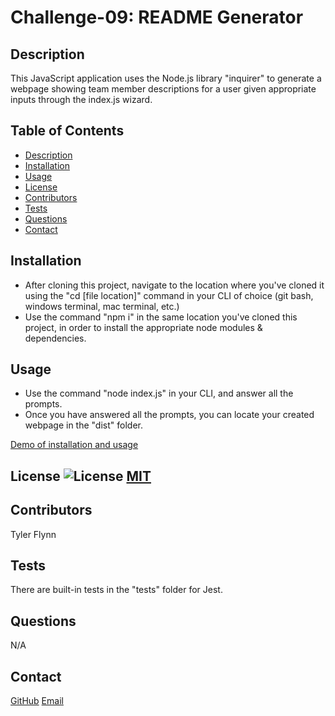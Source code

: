 # Challenge-09: README Generator

  ## Description
  This JavaScript application uses the Node.js library "inquirer" to generate a webpage showing team member descriptions for a user given appropriate inputs through the index.js wizard.

  ## Table of Contents
  - [Description](#description)
  - [Installation](#installation)
  - [Usage](#usage)
  - [License](#license)
  - [Contributors](#contributors)
  - [Tests](#tests)
  - [Questions](#questions)
  - [Contact](#contact)

  ## Installation
  - After cloning this project, navigate to the location where you've cloned it using the "cd [file location]" command in your CLI of choice (git bash, windows terminal, mac terminal, etc.)
  - Use the command "npm i" in the same location you've cloned this project, in order to install the appropriate node modules & dependencies.

  ## Usage
  - Use the command "node index.js" in your CLI, and answer all the prompts.
  - Once you have answered all the prompts, you can locate your created webpage in the "dist" folder.

  [Demo of installation and usage](https://i.imgur.com/NWvblBC.mp4)

  ## License ![License](https://img.shields.io/badge/License-MIT-yellow.svg) [MIT](https://opensource.org/licenses/MIT)

  ## Contributors
  Tyler Flynn

  ## Tests
  There are built-in tests in the "tests" folder for Jest.

  ## Questions
  N/A

  ## Contact
  [GitHub](https://github.com/tyler94flynn)
  [Email](tyler94flynn@gmail.com)